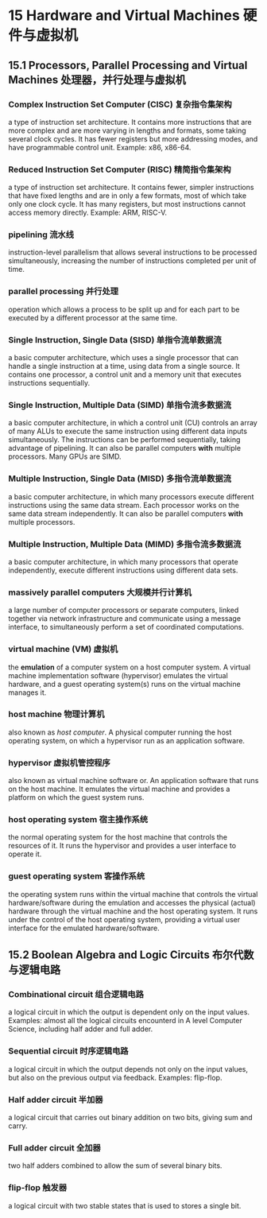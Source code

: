 # 15 Hardware and Virtual Machines 硬件与虚拟机

## 15.1 Processors, Parallel Processing and Virtual Machines 处理器，并行处理与虚拟机

### Complex Instruction Set Computer (CISC) 复杂指令集架构

a type of instruction set architecture. It contains more instructions that are
more complex and are more varying in lengths and formats, some taking several
clock cycles. It has fewer registers but more addressing modes, and have
programmable control unit.
Example: x86, x86-64.

### Reduced Instruction Set Computer (RISC) 精简指令集架构

a type of instruction set architecture. It contains fewer, simpler instructions
that have fixed lengths and are in only a few formats, most of which take only
one clock cycle. It has many registers, but most instructions cannot access
memory directly.
Example: ARM, RISC-V.

### pipelining 流水线

instruction-level parallelism that allows several instructions to be processed
simultaneously, increasing the number of instructions completed per unit of time.

### parallel processing 并行处理

operation which allows a process to be split up and for each part to be executed
by a different processor at the same time.

### Single Instruction, Single Data (SISD) 单指令流单数据流

a basic computer architecture, which uses a single processor that can handle
a single instruction at a time, using data from a single source. It contains one
processor, a control unit and a memory unit that executes instructions sequentially.

### Single Instruction, Multiple Data (SIMD) 单指令流多数据流

a basic computer architecture, in which a control unit (CU) controls an array
of many ALUs to execute the same instruction using different data inputs
simultaneously. The instructions can be performed sequentially, taking advantage
of pipelining. It can also be parallel computers **with** multiple processors.
Many GPUs are SIMD.

### Multiple Instruction, Single Data (MISD) 多指令流单数据流

a basic computer architecture, in which many processors execute different
instructions using the same data stream. Each processor works on the same data
stream independently.  It can also be parallel computers **with** multiple
processors.

### Multiple Instruction, Multiple Data (MIMD) 多指令流多数据流

a basic computer architecture, in which many processors that operate independently,
execute different instructions using different data sets.

### massively parallel computers 大规模并行计算机

a large number of computer processors or separate computers, linked together
via network infrastructure and communicate using a message interface,
to simultaneously perform a set of coordinated computations.

### virtual machine (VM) 虚拟机

the **emulation** of a computer system on a host computer system. A virtual
machine implementation software (hypervisor) emulates the virtual hardware,
and a guest operating system(s) runs on the virtual machine manages it.

### host machine 物理计算机

also known as *host computer*. A physical computer running the host operating
system, on which a hypervisor run as an application software.

### hypervisor 虚拟机管控程序

also known as virtual machine software or. An application software that runs on
the host machine. It emulates the virtual machine and provides a platform on
which the guest system runs.

### host operating system 宿主操作系统

the normal operating system for the host machine that controls the resources of it.
It runs the hypervisor and provides a user interface to operate it.

### guest operating system 客操作系统

the operating system runs within the virtual machine that controls the virtual
hardware/software during the emulation and accesses the physical (actual)
hardware through the virtual machine and the host operating system.
It runs under the control of the host operating system, providing a virtual
user interface for the emulated hardware/software.

## 15.2 Boolean Algebra and Logic Circuits 布尔代数与逻辑电路

### Combinational circuit 组合逻辑电路

a logical circuit in which the output is dependent only on the input values.
Examples: almost all the logical circuits encounterd in A level Computer
Science, including half adder and full adder.

### Sequential circuit 时序逻辑电路

a logical circuit in which the output depends not only on the input values,
but also on the previous output via feedback.  Examples: flip-flop.

### Half adder circuit 半加器

a logical circuit that carries out binary addition on two bits, giving sum and
carry.

### Full adder circuit 全加器

two half adders combined to allow the sum of several binary bits.

### flip-flop 触发器

a logical circuit with two stable states that is used to stores a single bit.
